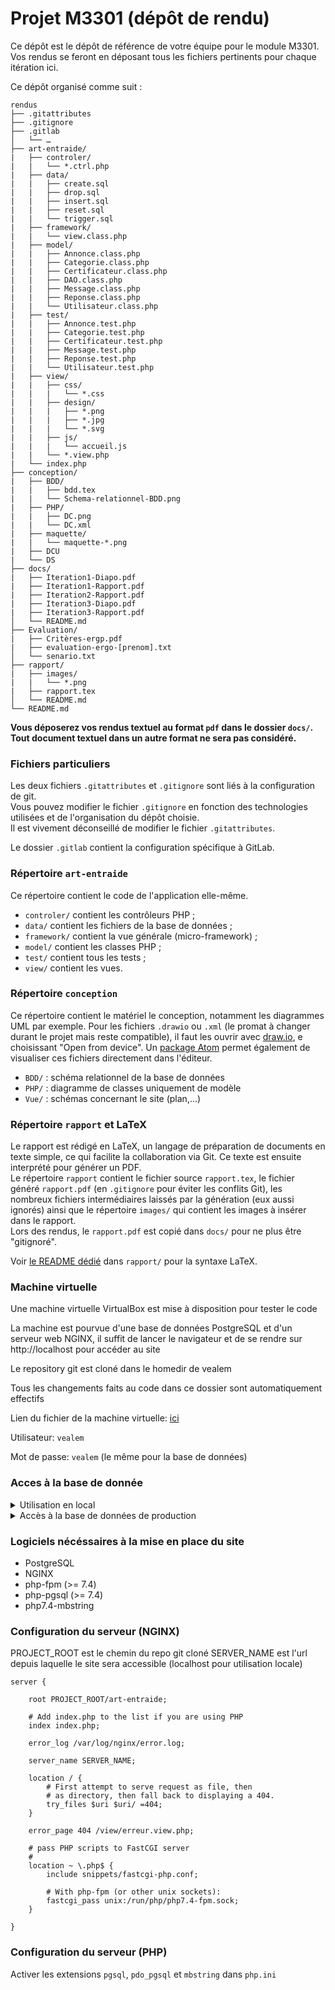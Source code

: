 # Projet M3301 (dépôt de rendu)

Ce dépôt est le dépôt de référence de votre équipe pour le module M3301.
Vos rendus se feront en déposant tous les fichiers pertinents pour chaque itération ici.

Ce dépôt organisé comme suit :
```console
rendus
├── .gitattributes
├── .gitignore
├── .gitlab
│   └── …
├── art-entraide/
|   ├── controler/
|   |   └── *.ctrl.php
|   ├── data/
|   |   ├── create.sql
|   |   ├── drop.sql
|   |   ├── insert.sql
|   |   ├── reset.sql
|   |   └── trigger.sql
|   ├── framework/
|   |   └── view.class.php
|   ├── model/
|   |   ├── Annonce.class.php
|   |   ├── Categorie.class.php
|   |   ├── Certificateur.class.php
|   |   ├── DAO.class.php
|   |   ├── Message.class.php
|   |   ├── Reponse.class.php
|   |   └── Utilisateur.class.php
|   ├── test/
|   |   ├── Annonce.test.php
|   |   ├── Categorie.test.php
|   |   ├── Certificateur.test.php
|   |   ├── Message.test.php
|   |   ├── Reponse.test.php
|   |   └── Utilisateur.test.php
|   ├── view/
|   |   ├── css/
|   |   |   └── *.css
|   |   ├── design/
|   |   |   ├── *.png
|   |   |   ├── *.jpg
|   |   |   └── *.svg
|   |   ├── js/
|   |   |   └── accueil.js
|   |   └── *.view.php
|   └── index.php
├── conception/
|   ├── BDD/
|   |   ├── bdd.tex
|   |   └── Schema-relationnel-BDD.png
|   ├── PHP/
|   |   ├── DC.png
|   |   └── DC.xml
|   ├── maquette/
|   |   └── maquette-*.png
|   ├── DCU
|   └── DS
├── docs/
|   ├── Iteration1-Diapo.pdf
|   ├── Iteration1-Rapport.pdf
|   ├── Iteration2-Rapport.pdf
|   ├── Iteration3-Diapo.pdf
|   ├── Iteration3-Rapport.pdf
│   └── README.md
├── Evaluation/
|   ├── Critères-ergp.pdf
|   ├── evaluation-ergo-[prenom].txt
│   └── senario.txt
├── rapport/
|   ├── images/
|   |   └── *.png
|   ├── rapport.tex
│   └── README.md
└── README.md
```

**Vous déposerez vos rendus textuel au format `pdf` dans le dossier `docs/`.<br>
Tout document textuel dans un autre format ne sera pas considéré.**


### Fichiers particuliers

Les deux fichiers `.gitattributes` et `.gitignore` sont liés à la configuration de git.<br>
Vous pouvez modifier le fichier `.gitignore` en fonction des technologies utilisées et de l'organisation du dépôt choisie.<br>
Il est vivement déconseillé de modifier le fichier `.gitattributes`.

Le dossier `.gitlab` contient la configuration spécifique à GitLab.

### Répertoire `art-entraide`

Ce répertoire contient le code de l'application elle-même.

- `controler/` contient les contrôleurs PHP ;
- `data/` contient les fichiers de la base de données ;
- `framework/` contient la vue générale (micro-framework) ;
- `model/` contient les classes PHP ;
- `test/` contient tous les tests ;
- `view/` contient les vues.

### Répertoire `conception`
Ce répertoire contient le matériel le conception, notamment les diagrammes UML par exemple.
Pour les fichiers `.drawio` ou `.xml` (le promat à changer durant le projet mais reste compatible), il faut les ouvrir avec [draw.io](https://app.diagrams.net/), e choisissant "Open from device". Un [package Atom](https://atom.io/packages/atom-drawio) permet également de visualiser ces fichiers directement dans l'éditeur.

- `BDD/` : schéma relationnel de la base de données
- `PHP/` : diagramme de classes uniquement de modèle
- `Vue/` : schémas concernant le site (plan,...)

### Répertoire `rapport` et LaTeX
Le rapport est rédigé en LaTeX, un langage de préparation de documents en texte simple, ce qui facilite la collaboration via Git. Ce texte est ensuite interprété pour générer un PDF.\
Le répertoire `rapport` contient le fichier source `rapport.tex`, le fichier généré `rapport.pdf` (en `.gitignore` pour éviter les conflits Git), les nombreux fichiers intermédiaires laissés par la génération (eux aussi ignorés) ainsi que le répertoire `images/` qui contient les images à insérer dans le rapport.\
Lors des rendus, le `rapport.pdf` est copié dans `docs/` pour ne plus être "gitignoré".

Voir [le README dédié](https://gricad-gitlab.univ-grenoble-alpes.fr/iut2-info/m3301/2020-s3/team-9/rendus/-/blob/master/rapport/README.md) dans `rapport/` pour la syntaxe LaTeX.

### Machine virtuelle

Une machine virtuelle VirtualBox est mise à disposition pour tester le code

La machine est pourvue d'une base de données PostgreSQL et d'un serveur web NGINX,
il suffit de lancer le navigateur et de se rendre sur http://localhost pour accéder au site

Le repository git est cloné dans le homedir de vealem

Tous les changements faits au code dans ce dossier sont automatiquement effectifs


Lien du fichier de la machine virtuelle: [ici](https://cloud.legendre.tech/s/QWcdENBAYY8cBxJ)

Utilisateur: `vealem`

Mot de passe: `vealem` (le même pour la base de données)

### Acces à la base de donnée

<details>
<summary>Utilisation en local</summary>

 - Utilisation de la base de données pré-remplie (avec les scripts dans `art-entraide/data`)

OU

 - Création d'une base de données PostgreSQL:
    1.  En tant qu'administrateur: `CREATE EXTENSION pgcrypto;`
    2.  En étant dans le répertoire `art-entraide/data`: `\i reset.sql`

Dans tous les cas: modifier la ligne de connexion à la base de données pour correspondre à la nouvelle
 dans `art-entraide/model/DAO.class.php`

</details>

<details>
<summary>Accès à la base de données de production</summary>

Avec PostgreSQL: `psql -d projets3 -U projets3 -h art-entraide.ddns.net -p 23455`
Mot de passe: `vealemS3`

</details>

### Logiciels nécéssaires à la mise en place du site

 - PostgreSQL
 - NGINX
 - php-fpm (>= 7.4)
 - php-pgsql (>= 7.4)
 - php7.4-mbstring

### Configuration du serveur (NGINX)

PROJECT_ROOT est le chemin du repo git cloné
SERVER_NAME est l'url depuis laquelle le site sera accessible (localhost pour utilisation locale)

```configuration
server {

	root PROJECT_ROOT/art-entraide;

	# Add index.php to the list if you are using PHP
	index index.php;

	error_log /var/log/nginx/error.log;

	server_name SERVER_NAME;

	location / {
		# First attempt to serve request as file, then
		# as directory, then fall back to displaying a 404.
		try_files $uri $uri/ =404;
	}

	error_page 404 /view/erreur.view.php;

	# pass PHP scripts to FastCGI server
	#
	location ~ \.php$ {
		include snippets/fastcgi-php.conf;

		# With php-fpm (or other unix sockets):
		fastcgi_pass unix:/run/php/php7.4-fpm.sock;
	}

}
```

### Configuration du serveur (PHP)

Activer les extensions `pgsql`, `pdo_pgsql` et `mbstring` dans `php.ini`
